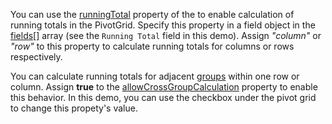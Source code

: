You can use the [runningTotal](/Documentation/ApiReference/Data_Layer/PivotGridDataSource/Configuration/fields/#runningTotal) property of the to enable calculation of running totals in the PivotGrid. Specify this property in a field object in the [fields[]](/Documentation/ApiReference/Data_Layer/PivotGridDataSource/Configuration/fields/) array (see the `Running Total` field in this demo). Assign *"column"* or *"row"* to this property to calculate running totals for columns or rows respectively.

You can calculate running totals for adjacent [groups](/Documentation/ApiReference/Data_Layer/PivotGridDataSource/Configuration/fields/#groupName) within one row or column. Assign **true** to the [allowCrossGroupCalculation](/Documentation/ApiReference/Data_Layer/PivotGridDataSource/Configuration/fields/#allowCrossGroupCalculation) property to enable this behavior. In this demo, you can use the checkbox under the pivot grid to change this propety's value.
